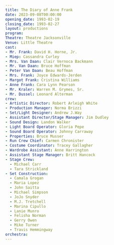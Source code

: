 ```yaml
---
title: The Diary of Anne Frank
date: 2023-09-08T00:00:00
opening_date: 1993-02-19
closing_date: 1993-02-27
layout: productions
program:
Theatre: Theatre Jacksonville
Venue: Little Theatre
cast:
- Mr. Frank: David H. Horne, Jr.
- Miep: Cassandra Curley
- Mrs. Van Daan: Clair Vernoca Backmann
- Mr. Van Daan: Bruce Hoffman
- Peter Van Daan: Beau Hoffman
- Mrs. Frank: Joyce Edwards-Jerden
- Margot Frank: Cristina Williams
- Anne Frank: Cara Lynn Pearson
- Mr. Kraler: Warren M. Grymes, Sr.
- Mr. Dussel: Leonard Alterman
crew:
- Artistic Director: Robert Arleigh White
- Production Manager: Norma Brizzi
- Set/Light Designer: Andrew J.Way
- Assistant Director/Stage Manager: Jim Dudley
- Sound Design: Landon Walker
- Light Board Operator: Gloria Pepe
- Sound Board Operator: Johnny Carraway
- Properties: Bruce Musser
- Run Crew Chief: Carmen Chronister
- Costume Coordinator: Tracey Gallagher
- Wardrobe Assistant: Anne Harrington
- Assistant Stage Manager: Britt Hancock
- Stage Crew:
  - Michael Carr
  - Tara Strickland
- Set Construction:
  - Camala Grogan
  - Maria Lopez
  - John Saitta
  - Michael Simpson
  - JoJo Snyder
  - M.J. Tretchell
  - Marina Cipullo
  - Lanie Munro
  - Felisha Norman
  - Gerry Owen
  - Mike Turner
  - Travis Hemmingway
orchestra:
---
```

